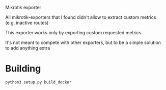 Mikrotik exporter

All mikrotik-exporters that I found didn't allow to extract custom metrics (e.g. inactive routes)

This exporter works only by exporting custom requested metrics

It's not meant to compete with other exporters, but to be a simple solution to add anything extra

# Building

```
python3 setup.py build_docker
```
